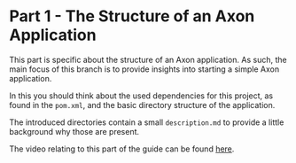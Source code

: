 # Part 1 - The Structure of an Axon Application

This part is specific about the structure of an Axon application.
As such, the main focus of this branch is to provide insights into starting a simple Axon application.

In this you should think about the used dependencies for this project, as found in the `pom.xml`,
 and the basic directory structure of the application.
 
The introduced directories contain a small `description.md` to provide a little background why those are present.

The video relating to this part of the guide can be found [here]().
